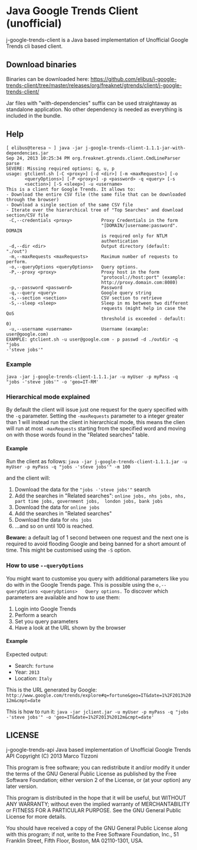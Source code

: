 # Java Google Trends Client (unofficial)

j-google-trends-client is a Java based implementation of Unofficial Google Trends cli based client.

## Download binaries
Binaries can be downloaded here: https://github.com/elibus/j-google-trends-client/tree/master/releases/org/freaknet/gtrends/client/j-google-trends-client/

Jar files with "with-dependencies" suffix can be used straightaway as standalone application. No other dependency is needed as everything is included in the bundle.

## Help
    [ elibus@teresa ~ ] java -jar j-google-trends-client-1.1.1-jar-with-dependencies.jar
    Sep 24, 2013 10:25:34 PM org.freaknet.gtrends.client.CmdLineParser parse
    SEVERE: Missing required options: q, u, p
    usage: gtclient.sh [-C <proxy>] [-d <dir>] [-m <maxRequests>] [-o
           <queryOptions>] [-P <proxy>] -p <password> -q <query> [-s
           <section>] [-S <sleep>] -u <username>
    This is a client for Google Trends. It allows to:
    - Download the entire CSV file (the same file that can be downloaded
    through the browser)
    - Download a single section of the same CSV file
    - Iterate over the hierarchical tree of "Top Searches" and download
    section/CSV file
     -C,--credentials <proxy>           Proxy Credentials in the form
                                        "[DOMAIN/]username:password". DOMAIN
                                        is required only for NTLM
                                        authentication
     -d,--dir <dir>                     Output directory (default: "./out")
     -m,--maxRequests <maxRequests>     Maximum number of requests to perform.
     -o,--queryOptions <queryOptions>   Query options.
     -P,--proxy <proxy>                 Proxy host in the form
                                        "protocol://host:port" (example:
                                        http://proxy.domain.com:8080)
     -p,--password <password>           Password
     -q,--query <query>                 Google query string
     -s,--section <section>             CSV section to retrieve
     -S,--sleep <sleep>                 Sleep in ms between two different
                                        requests (might help in case the QoS
                                        threshold is exceeded - default: 0)
     -u,--username <username>           Username (example: user@google.com)
    EXAMPLE: gtclient.sh -u user@google.com - p passwd -d ./outdir -q "jobs
    -'steve jobs'"

### Example

    java -jar j-google-trends-client-1.1.1.jar -u myUser -p myPass -q "jobs -'steve jobs'" -o 'geo=IT-RM'

### Hierarchical mode explained
By default the client will issue just one request for the query specified with the `-q` parameter. Setting the `-maxRequests` parameter to a integer greater than 1 will instead run the client in hierarchical mode, this means the clien will run at most `-maxRequests` starting from the specified word and moving on with those words found in the "Related searches" table. 

#### Example
Run the client as follows:
    `java -jar j-google-trends-client-1.1.1.jar -u myUser -p myPass -q "jobs -'steve jobs'" -m 100`

and the client will:
  1. Download the data for the `"jobs -'steve jobs'"` search
  2. Add the searches in "Related searches": `online jobs, nhs jobs, nhs, part time jobs, government jobs, 
london jobs, bank jobs`
  3. Download the data for `online jobs`
  4. Add the searches in "Related searches"
  5. Download the data for `nhs jobs`
  6. ...and so on until 100 is reached.

**Beware:** a default lag of 1 second between one request and the next one is required to avoid flooding Google and being banned for a short amount of time. This might be customised using the `-S` option.


### How to use `--queryOptions`
You might want to customise you query with additional parameters like you do with in the Google Trends page. This is possible using the `o,--queryOptions <queryOptions>   Query options.` To discover which parameters are available and how to use them:
  1. Login into Google Trends
  2. Perform a search
  3. Set you query parameters
  4. Have a look at the URL shown by the browser

#### Example

Expected output:
  - Search: `fortune`
  - Year: `2013`
  - Location: `Italy`

This is the URL generated by Google: `http://www.google.com/trends/explore#q=fortune&geo=IT&date=1%2F2013%2012m&cmpt=date`

This is how to run it:
`java -jar jclient.jar -u myUser -p myPass -q "jobs -'steve jobs'" -o 'geo=IT&date=1%2F2013%2012m&cmpt=date'`

## LICENSE
j-google-trends-api
Java based implementation of Unofficial Google Trends API
Copyright (C) 2013  Marco Tizzoni

This program is free software; you can redistribute it and/or
modify it under the terms of the GNU General Public License
as published by the Free Software Foundation; either version 2
of the License, or (at your option) any later version.

This program is distributed in the hope that it will be useful,
but WITHOUT ANY WARRANTY; without even the implied warranty of
MERCHANTABILITY or FITNESS FOR A PARTICULAR PURPOSE.  See the
GNU General Public License for more details.

You should have received a copy of the GNU General Public License
along with this program; if not, write to the Free Software
Foundation, Inc., 51 Franklin Street, Fifth Floor, Boston, MA  02110-1301, USA.

